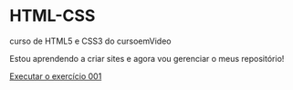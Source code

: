 # HTML-CSS
 curso de HTML5 e CSS3 do cursoemVideo

Estou aprendendo a criar sites e agora vou gerenciar o meus repositório!

<a href="https://carloseduardoss.github.io/HTML-CSS/Exercicios/Ex001/index.html">Executar o exercício 001<a>